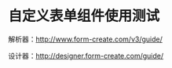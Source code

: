 # 自定义表单组件使用测试

   解析器：<http://www.form-create.com/v3/guide/>

   设计器：<http://designer.form-create.com/guide/>
